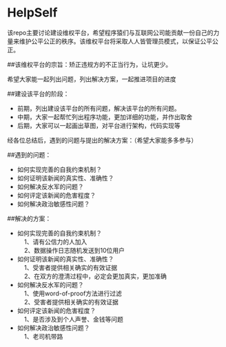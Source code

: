 # HelpSelf
该repo主要讨论建设维权平台，希望程序猿们与互联网公司能贡献一份自己的力量来维护公平公正的秩序。该维权平台将采取人人皆管理员模式，以保证公平公正。

##该维权平台的宗旨：矫正违规方的不正当行为，让坑更少。

希望大家能一起列出问题，列出解决方案，一起推进项目的进度

##建设该平台的阶段：
* 前期，列出建设该平台的所有问题，解决该平台的所有问题。
* 中期，大家一起帮忙列出程序功能，更加详细的功能，并作出取舍
* 后期，大家可以一起画出草图，对平台进行架构，代码实现等

经各位总结后，遇到的问题与提出的解决方案：（希望大家能多多参与）
 
##遇到的问题：<br/>
  * 如何实现完善的自我约束机制？
  * 如何证明该新闻的真实性、准确性？
  * 如何解决反水军的问题？
  * 如何评定该新闻的危害程度？
  * 如何解决政治敏感性问题？<br/>
  
##解决的方案：<br/>
  * 如何实现完善的自我约束机制？<br/>
     1、请有公信力的人加入<br/>
     2、数据操作日志随机发送到10位用户<br/>
  * 如何证明该新闻的真实性、准确性？<br/>
     1、受害者提供相关确实的有效证据<br/>
     2、在双方的澄清过程中，必定会更加真实，更加准确<br/>
  * 如何解决反水军的问题？<br/>
     1、使用word-of-proof方法进行过滤<br/>
     2、受害者提供相关确实的有效证据<br/>
  * 如何评定该新闻的危害程度？<br/>
     1、是否涉及到个人声誉、金钱等问题<br/>
  * 如何解决政治敏感性问题？<br/>
     1、老司机带路<br/>
  

